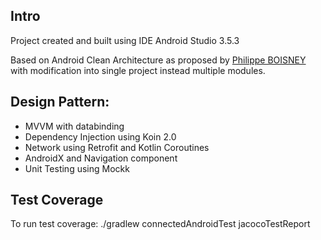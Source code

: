 ## Intro
Project created and built using IDE Android Studio 3.5.3

Based on Android Clean Architecture as proposed by [Philippe BOISNEY](https://proandroiddev.com/android-architecture-d7405db1361c)
with modification into single project instead multiple modules.

## Design Pattern: 
- MVVM with databinding
- Dependency Injection using Koin 2.0
- Network using Retrofit and Kotlin Coroutines
- AndroidX and Navigation component
- Unit Testing using Mockk

## Test Coverage
To run test coverage: ./gradlew connectedAndroidTest jacocoTestReport


